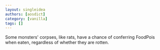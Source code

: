 ```yaml
---
layout: singleidea
authors: [aosdict]
category: [vanilla]
tags: []
---
```

Some monsters' corpses, like rats, have a chance of conferring FoodPois when eaten, regardless of whether they are rotten.
